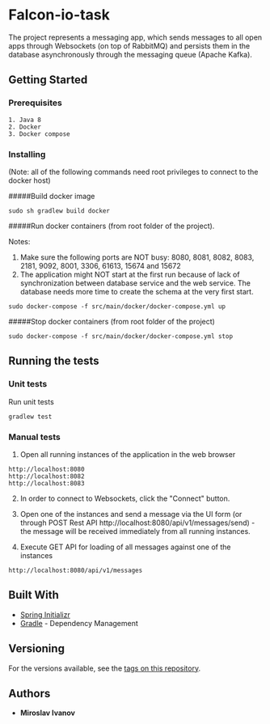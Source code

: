 # Falcon-io-task

The project represents a messaging app, which sends messages to all open apps through Websockets (on top of RabbitMQ) and persists them in the database asynchronously through the messaging queue (Apache Kafka).

## Getting Started

### Prerequisites

```
1. Java 8
2. Docker
3. Docker compose
```

### Installing
(Note: all of the following commands need root privileges to connect to the docker host)

#####Build docker image

```
sudo sh gradlew build docker 
```

#####Run docker containers (from root folder of the project). 

Notes: 
1. Мake sure the following ports are NOT busy: 8080, 8081, 8082, 8083, 2181, 9092, 8001, 3306, 61613, 15674 and 15672
2. The application might NOT start at the first run because of lack of synchronization between database service and the web service. The database needs more time to create the schema at the very first start.


```
sudo docker-compose -f src/main/docker/docker-compose.yml up
```

#####Stop docker containers (from root folder of the project)

```
sudo docker-compose -f src/main/docker/docker-compose.yml stop
```

## Running the tests

### Unit tests

Run unit tests

```
gradlew test
```

### Manual tests

1. Open all running instances of the application in the web browser
```
http://localhost:8080
http://localhost:8082
http://localhost:8083
```
2. In order to connect to Websockets, click the "Connect" button.

3. Open one of the instances and send a message via the UI form (or through POST Rest API http://localhost:8080/api/v1/messages/send) - the message will be received immediately from all running instances.

4. Execute GET API for loading of all messages against one of the instances

```
http://localhost:8080/api/v1/messages
```

## Built With

* [Spring Initializr](https://start.spring.io/)
* [Gradle](https://gradle.org/) - Dependency Management

## Versioning

For the versions available, see the [tags on this repository](https://github.com/mivanov1988/falcon-io-task/tags).

## Authors

* **Miroslav Ivanov**